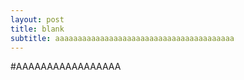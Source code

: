 ```yaml
---
layout: post
title: blank
subtitle: aaaaaaaaaaaaaaaaaaaaaaaaaaaaaaaaaaaaaaaa
---
```


#AAAAAAAAAAAAAAAAA